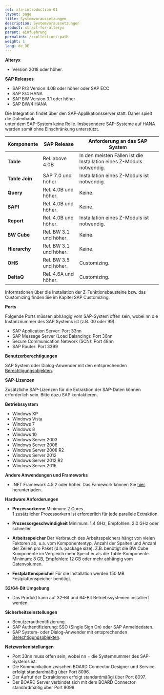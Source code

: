 ```yaml
---
ref: xfa-introduction-01
layout: page
title: Systemvoraussetzungen
description: Systemvoraussetzungen
product: xtract-for-alteryx
parent: einfuehrung
permalink: /:collection/:path
weight: 1
lang: de_DE
---
```


**Alteryx**
 	
- Version 2018 oder höher.

**SAP Releases**
 	
- SAP R/3 Version 4.0B oder höher oder SAP ECC
- SAP S/4 HANA
- SAP BW Version 3.1 oder höher
- SAP BW/4 HANA

Die Integration findet über den SAP-Applikationsserver statt. Daher spielt die Datenbank <br>
unter dem SAP-System keine Rolle. Insbesondere SAP-Systeme auf HANA werden somit ohne Einschränkung unterstützt.

| Komponente    | SAP Release            | Anforderung an das SAP System                                        |
|---------------|------------------------|----------------------------------------------------------------------|
| **Table**     | Rel. above 4.0B        | In den meisten Fällen ist die Installation eines Z-Moduls notwendig. |
| **Table Join** | SAP 7.0 und höher     | Installation eines Z-Moduls ist notwendig. |
| **Query**     | Rel. 4.0B und höher.   | Keine.                                                               |
| **BAPI**      | Rel. 4.0B und höher.   | Keine.                                                               |
| **Report**    | Rel. 4.0B und höher.   | Installation eines Z-Moduls ist notwendig.                           |
| **BW Cube**   | Rel. BW 3.1 und höher. | Keine.                                                               |
| **Hierarchy** | Rel. BW 3.1 und höher. | Keine.                                                               |
| **OHS**       | Rel. BW 3.5 und höher. | Customizing.                                                         |
| **DeltaQ**    | Rel. 4.6A und höher.   | Customizing.                                                         |

Informationen über die Installation der Z-Funktionsbausteine bzw. das Customizing finden Sie im Kapitel SAP Customizing.

**Ports**

Folgende Ports müssen abhängig vom SAP-System offen sein,
wobei nn die Instanznummer des SAP Systems ist (z.B. 00 oder 99).

- SAP Application Server: Port 33nn
- SAP Message Server (Load Balancing): Port 36nn
- Secure Communication Network (SCN): Port 48nn
- SAP Router: Port 3399

**Benutzerberechtigungen**
 	
SAP System oder Dialog-Anwender mit den entsprechenden [Berechtigungsobjekten](https://my.theobald-software.com/index.php?/Knowledgebase/Article/View/7/67/authority-objects).

**SAP-Lizenzen**

Zusätzliche SAP-Lizenzen für die Extraktion der SAP-Daten können erforderlich sein. Bitte dazu SAP kontaktieren.


**Betriebssystem**
 	
- Windows XP
- Windows Vista
- Windows 7
- Windows 8
- Windows 10
- Windows Server 2003
- Windows Server 2008
- Windows Server 2008 R2
- Windows Server 2012
- Windows Server 2012 R2
- Windows Server 2016

**Andere Anwendungen und Frameworks**
 	
- .NET Framework 4.5.2 oder höher. Das Famework können Sie [hier](https://www.microsoft.com/de-DE/download/details.aspx?id=42643) herunterladen.

**Hardware Anforderungen**
 	
- **Prozessorkerne**
	Minimum: 2 Cores.<br>
	1 zusätzlicher Prozessorkern ist erforderlich für jede parallele Extraktion.

- **Prozessorgeschwindigkeit**
	Minimum: 1.4 GHz, Empfohlen: 2.0 GHz oder schneller

- **Arbeitsspeicher**
	Der Verbrauch des Arbeitsspeichers hängt von vielen Faktoren ab, u.a. vom Komponententyp, Anzahl der Spalten und Anzahl der Zeilen pro Paket (d.h. package size). Z.B. benötigt die BW Cube Komponente im Vergleich mehr Speicher als die Table-Komponente.<br>
	Minimum: 8 GB, Empfohlen: 12 GB oder mehr abhängig vom Datenvolumen.

- **Festplattenspeicher**
	Für die Installation werden 150 MB Festplattenspeicher benötigt. 

**32/64-Bit Umgebung**
 	
- Das Produkt kann auf 32-Bit und 64-Bit Betriebssystemen installiert werden.

**Sicherheitseinstellungen**
 	
- Benutzerauthentifizierung.
- SAP Authentifizierung: SSO (Single Sign On) oder SAP Anmeldedaten.
- SAP System- oder Dialog-Anwender mit entsprechenden [Berechtigungsobjekten](https://my.theobald-software.com/index.php?/Knowledgebase/Article/View/7/67/authority-objects).

**Netzwerkenistellungen**
 	
- Port 33nn muss offen sein, wobei nn = die Systemnummer des SAP-Systems ist.
- Die Kommunikation zwischen BOARD Connector Designer und Service erfolgt standardmäßig über Port 8096.
- Der Aufruf der Extraktionen erfolgt standardmäßgi über Port 8097.
- Der BOARD Server verbindet sich mit dem BOARD Connector standardmäßig über Port 8098.

